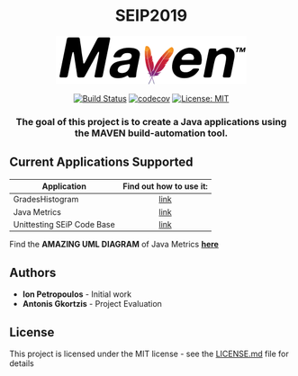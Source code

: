 <div align="center">

# SEIP2019

<img src="media/maven.png">

[![Build Status](https://travis-ci.com/ionpetro/SEIP2019.svg?token=xjg2myQJap6s3fR3Dmv6&branch=master)](https://travis-ci.com/ionpetro/SEIP2019)
[![codecov](https://codecov.io/gh/ionpetro/SEIP2019/branch/master/graph/badge.svg)](https://codecov.io/gh/ionpetro/SEIP2019)
[![License: MIT](https://img.shields.io/badge/License-MIT-yellow.svg)](https://opensource.org/licenses/MIT)


### The goal of this project is to create a Java applications using the MAVEN build-automation tool.

</div>

## Current Applications Supported

| Application     | Find out how to use it: | 
| --------------- |:-----------------:      | 
| GradesHistogram | [link](seip2019/gradeshistogram/README.md)|
| Java Metrics    | [link](seip2019/JavaCodeAnalysis/README.md)         |
| Unittesting SEiP Code Base| [link](seip2019/unittesting/README.md)|

Find the **AMAZING UML DIAGRAM** of Java Metrics [**here**](media/uml.png) 

## Authors

* <b>Ion Petropoulos</b> - Initial work
* <b>Antonis Gkortzis</b> - Project Evaluation

## License 

This project is licensed under the MIT license - see the [LICENSE.md](LICENSE.md) file for details
